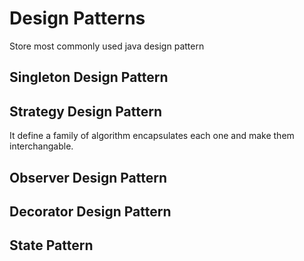# Design Patterns
Store most commonly used java design pattern
## Singleton Design Pattern
## Strategy Design Pattern
It define a family of algorithm encapsulates each one and make them interchangable.
## Observer Design Pattern
## Decorator Design Pattern
## State Pattern